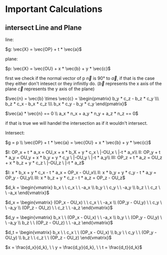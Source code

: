 # Important Calculations

## intersect Line and Plane

line:

$g: \vec{X} = \vec{OP} + t * \vec{a}$

plane:

$p: \vec{X} = \vec{OU} + x * \vec{b} + y * \vec{c}$

first we check if the normal vector of p $\vec{n}$ is 90° to $\vec{a}$, if that is the case they either don't intesect or they infinitly do. ($\vec{b}$ represents the x axis of the plane $\vec{c}$ represents the y axis of the plane)

$\vec{n} = \vec{b} \times \vec{c} = \begin{pmatrix}
    b_y * c_z - b_z * c_y \\\
    b_z * c_x - b_x * c_z \\\
    b_x * c_y - b_y * c_y
\end{pmatrix}$

$\vec{a} * \vec{n} == 0 \\ a_x * n_x + a_y * n_y + a_z * n_z == 0$

if that is true we will handel the intersection as if it wouldn't intersect.

Intersect:

$g = p \\
\vec{OP} + t * \vec{a} = \vec{OU} + x * \vec{b} + y * \vec{c}$

$I: OP_x + t * a_x = OU_x + x * b_X + y * c_x \ |-OU_x \ |-t * a_x\\ 
II: OP_y + t * a_y = OU_y + x * b_y + y * c_y \ |-OU_y \ |-t * a_y\\
III: OP_z + t * a_z = OU_z + x * b_z + y * c_z \ |-OU_z \ |-t * a_z$

$I: x * b_x + y * c_x - t * a_x  = OP_x - OU_x\\ 
II: x * b_y + y * c_y - t * a_y  = OP_y - OU_y\\
III: x * b_z + y * c_z - t * a_z  = OP_z - OU_z$

$d_k = \begin{vmatrix}
    b_x \ \ c_x \ \ -a_x \\
    b_y \ \ c_y \ \ -a_y \\
    b_z \ \ c_z \ \ -a_x
\end{vmatrix}$

$d_x = \begin{vmatrix}
    (OP_x - OU_x) \ \ c_x \ \ -a_x \\
    (OP_y - OU_y) \ \ c_y \ \ -a_y \\
    (OP_z - OU_z) \ \ c_z \ \ -a_z
\end{vmatrix}$

$d_y = \begin{vmatrix}
    b_x \ \ (OP_x - OU_x) \ \ -a_x \\
    b_y \ \ (OP_y - OU_y) \ \ -a_y \\
    b_z \ \ (OP_z - OU_z) \ \ -a_z
\end{vmatrix}$

$d_t = \begin{vmatrix}
    b_x \ \ c_x \ \ (OP_x - OU_x) \\
    b_y \ \ c_y \ \ (OP_y - OU_y) \\
    b_z \ \ c_z \ \ (OP_z - OU_z)
\end{vmatrix}$

$x = \frac{d_x}{d_k}, \ \ y = \frac{d_y}{d_k}, \ \ t = \frac{d_t}{d_k}$